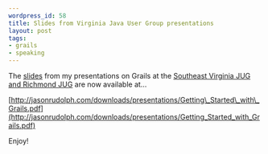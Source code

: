 ```yaml
---
wordpress_id: 58
title: Slides from Virginia Java User Group presentations
layout: post
tags:
- grails
- speaking
---
```

The [slides](http://jasonrudolph.com/downloads/presentations/Getting_Started_with_Grails.pdf) from my presentations on Grails at the [Southeast Virginia JUG and Richmond JUG](http://jasonrudolph.com/blog/2007/03/14/virginia-double-header-upcoming-grails-presentations-in-norfolk-and-richmond/) are now available at…

[http://jasonrudolph.com/downloads/presentations/Getting\_Started\_with\_Grails.pdf](http://jasonrudolph.com/downloads/presentations/Getting_Started_with_Grails.pdf)

Enjoy!
